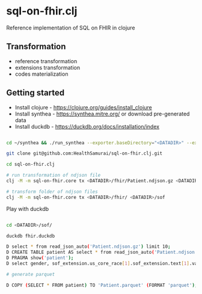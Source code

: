 # sql-on-fhir.clj

Reference implementation of SQL on FHIR in clojure

## Transformation

* reference transformation
* extensions transformation
* codes materialization


## Getting started

* Install clojure - https://clojure.org/guides/install_clojure
* Install synthea - https://synthea.mitre.org/ or download pre-generated data
* Install duckdb - https://duckdb.org/docs/installation/index

```bash

cd ~/synthea && ./run_synthea --exporter.baseDirectory="<DATADIR>" --exporter.fhir.bulk_data=true -p 100

git clone git@github.com:HealthSamurai/sql-on-fhir.clj.git

cd sql-on-fhir.clj

# run transformation of ndjson file
clj -M -m sql-on-fhir.core tx <DATADIR>/fhir/Patient.ndjson.gz <DATADIR>/sof/Patient.ndjson.gz

# transform folder of ndjson files
clj -M -m sql-on-fhir.core tx <DATADIR>/fhir/ <DATADIR>/sof


```

Play with duckdb

```bash

cd <DATADIR>/sof/

duckdb fhir.duckdb

D select * from read_json_auto('Patient.ndjson.gz') limit 10;
D CREATE TABLE patient AS select * from read_json_auto('Patient.ndjson.gz');
D PRAGMA show('patient');
D select gender, sof_extension.us_core_race[1].sof_extension.text[1].valueString, count(*) from patient group by 1,2 limit 10;

# generate parquet

D COPY (SELECT * FROM patient) TO 'Patient.parquet' (FORMAT 'parquet');



```
